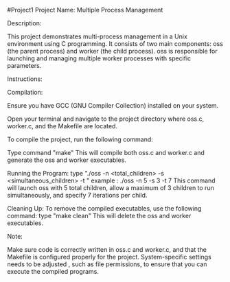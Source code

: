 #Project1
Project Name: Multiple Process Management

Description:

This project demonstrates multi-process management in a Unix environment using C programming. It consists of two main components: oss (the parent process) and worker (the child process). oss is responsible for launching and managing multiple worker processes with specific parameters.

Instructions:

Compilation:

Ensure you have GCC (GNU Compiler Collection) installed on your system.

Open your terminal and navigate to the project directory where oss.c, worker.c, and the Makefile are located.

To compile the project, run the following command:

Type command "make"
This will compile both oss.c and worker.c and generate the oss and worker executables.

Running the Program:
type "./oss -n <total_children> -s <simultaneous_children> -t <iterations>"
example :
./oss -n 5 -s 3 -t 7
This command will launch oss with 5 total children, allow a maximum of 3 children to run simultaneously, and specify 7 iterations per child.

Cleaning Up:
To remove the compiled executables, use the following command:
type "make clean"
This will delete the oss and worker executables.

Note:

Make sure code is correctly written in oss.c and worker.c, and that the Makefile is configured properly for the project.
System-specific settings needs to be adjusted , such as file permissions, to ensure that you can execute the compiled programs.
